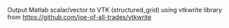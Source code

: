 Output Matlab scalar/vector to VTK (structured_grid) using vtkwrite library from https://github.com/joe-of-all-trades/vtkwrite